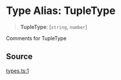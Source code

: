 # Type Alias: TupleType

> **TupleType**: [`string`, `number`]

Comments for TupleType

## Source

[types.ts:1](http://source-url)
